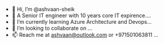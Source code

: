 - 👋 Hi, I’m @ashvaan-sheik
- 👀 A Senior IT engineer with 10 years core IT expirence....
- 🌱 I’m currently learning Azure Architecture and Devops...
- 💞️ I’m looking to collaborate on ...
- 📫 Reach me at ashvaan@outlook.com or +971501063811 ...

<!---
ashvaan-sheik/ashvaan-sheik is a ✨ special ✨ repository because its `README.md` (this file) appears on your GitHub profile.
You can click the Preview link to take a look at your changes.
--->
